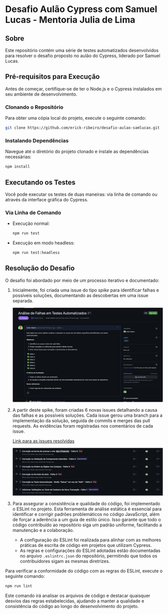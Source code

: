 # Desafio Aulão Cypress com Samuel Lucas - Mentoria Julia de Lima

## Sobre
Este repositório contém uma série de testes automatizados desenvolvidos para resolver o desafio proposto no aulão do Cypress, liderado por Samuel Lucas.

## Pré-requisitos para Execução

Antes de começar, certifique-se de ter o Node.js e o Cypress instalados em seu ambiente de desenvolvimento. 

### Clonando o Repositório
Para obter uma cópia local do projeto, execute o seguinte comando:

```bash
git clone https://github.com/erick-ribeiro/desafio-aulao-samlucax.git
```

### Instalando Dependências
Navegue até o diretório do projeto clonado e instale as dependências necessárias:

```bash
npm install
```

## Executando os Testes

Você pode executar os testes de duas maneiras: via linha de comando ou através da interface gráfica do Cypress.

### Via Linha de Comando

- Execução normal:
  ```bash
  npm run test
  ```

- Execução em modo headless:
  ```bash
  npm run test:headless
  ```

## Resolução do Desafio

O desafio foi abordado por meio de um processo iterativo e documentado:

1. Inicialmente, foi criada uma issue do tipo *spike* para identificar falhas e possíveis soluções, documentando as descobertas em uma issue separada.

   ![Descrição da imagem: Card da issue do tipo spike](/assets/card-spike.png)

2. A partir deste spike, foram criadas 6 novas issues detalhando a causa das falhas e as possíveis soluções. Cada issue gerou uma branch para a implementação da solução, seguida de commits e merges das pull requests. As evidências foram registradas nos comentários de cada issue.

   [Link para as issues resolvidas](https://github.com/erick-ribeiro/desafio-aulao-samlucax/issues?q=is%3Aissue+is%3Aclosed)

   ![Descrição da imagem: Lista de issues resolvidas](/assets/issues-falhas.png)



3. Para assegurar a consistência e qualidade do código, foi implementado o ESLint no projeto. Esta ferramenta de análise estática é essencial para identificar e corrigir padrões problemáticos no código JavaScript, além de forçar a aderência a um guia de estilo único. Isso garante que todo o código contribuído ao repositório siga um padrão uniforme, facilitando a manutenção e a colaboração.

   - A configuração do ESLint foi realizada para alinhar com as melhores práticas de escrita de código em projetos que utilizam Cypress.
   - As regras e configurações do ESLint adotadas estão documentadas no arquivo `.eslintrc.json` do repositório, permitindo que todos os contribuidores sigam as mesmas diretrizes.

Para verificar a conformidade do código com as regras do ESLint, execute o seguinte comando:

```bash
npm run lint
```

Este comando irá analisar os arquivos de código e destacar quaisquer desvios das regras estabelecidas, ajudando a manter a qualidade e consistência do código ao longo do desenvolvimento do projeto.
